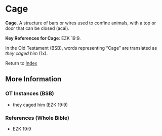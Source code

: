 # Cage
**Cage**. 
A structure of bars or wires used to confine animals, with a top or door that can be closed (acai). 


**Key References for Cage**: 
EZK 19:9. 


In the Old Testament (BSB), words representing “Cage” are translated as 
*they caged him* (1x). 




Return to [Index](00-Index.md)

## More Information

### OT Instances (BSB)

* they caged him (EZK 19:9)



### References (Whole Bible)

* EZK 19:9



